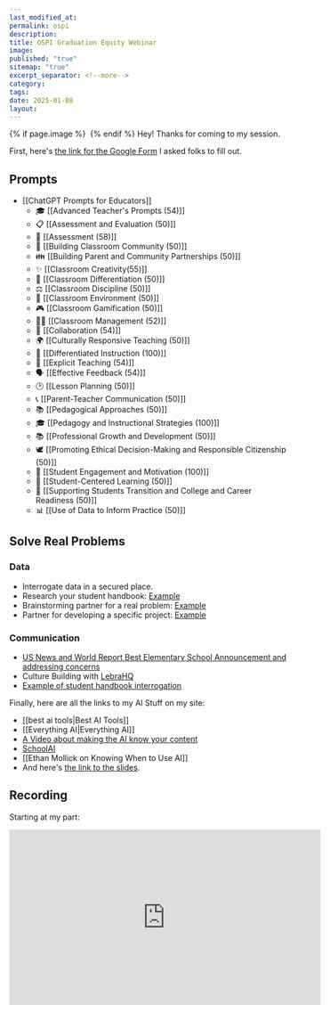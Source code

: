 ```yaml
---
last_modified_at: 
permalink: ospi
description: 
title: OSPI Graduation Equity Webinar
image: 
published: "true"
sitemap: "true"
excerpt_separator: <!--more-->
category: 
tags: 
date: 2025-01-08
layout:
---
```



{% if page.image %} <img src="{{ page.image }}" alt=""> {% endif %}
Hey! Thanks for coming to my session. 

First, here's [the link for the Google Form](https://forms.gle/bE48c91c1c1bjNMg6) I asked folks to fill out. 


## Prompts
- [[ChatGPT Prompts for Educators]]
	- 🎓 [[Advanced Teacher's Prompts (54)]]
	- 📋 [[Assessment and Evaluation (50)]]
	- 📝 [[Assessment (58)]]
	- 🏫 [[Building Classroom Community (50)]]
	- 👪 [[Building Parent and Community Partnerships (50)]]
	- ✨ [[Classroom Creativity(55)]]
	- 🧩 [[Classroom Differentiation (50)]]
	- ⚖️ [[Classroom Discipline (50)]]
	- 🤝 [[Classroom Environment (50)]]
	- 🎮 [[Classroom Gamification (50)]]
	- 🧑‍🏫 [[Classroom Management (52)]]
	- 🤝 [[Collaboration (54)]]
	- 🌍 [[Culturally Responsive Teaching (50)]]
	- 🎯 [[Differentiated Instruction (100)]]
	- 📖 [[Explicit Teaching (54)]]
	- 🗣️ [[Effective Feedback (54)]]
	- 🕑 [[Lesson Planning (50)]]
	- 📞 [[Parent-Teacher Communication (50)]]
	- 📚 [[Pedagogical Approaches (50)]]
	- 🎓 [[Pedagogy and Instructional Strategies (100)]]
	- 📚 [[Professional Growth and Development (50)]]
	- 🕊️ [[Promoting Ethical Decision-Making and Responsible Citizenship (50)]]
	- 🚀 [[Student Engagement and Motivation (100)]]
	- 🧠 [[Student-Centered Learning (50)]]
	- 🌱 [[Supporting Students Transition and College and Career Readiness (50)]]
	- 📊 [[Use of Data to Inform Practice (50)]]

## Solve Real Problems
### Data
- Interrogate data in a secured place.​
- Research your student handbook: [Example](https://app.schoolai.com/student-space?code=FRW9)​
- Brainstorming partner for a real problem: [Example](https://app.schoolai.com/student-space?code=VT0U)​
- Partner for developing a specific project: [Example](https://app.schoolai.com/student-space?code=O7NB)

### Communication
- [US News and World Report Best Elementary School Announcement and addressing concerns](https://chatgpt.com/share/677dd24b-5178-800f-a0d9-8e470d74b6f6)
- Culture Building with [LebraHQ](https://lebrahq.com)
- [Example of student handbook interrogation](https://app.schoolai.com/student-space?code=FRW9)

Finally, here are all the links to my AI Stuff on my site: 

- [[best ai tools|Best AI Tools]]
- [[Everything AI|Everything AI]]
- [A Video about making the AI know your content](https://youtu.be/Mo8xYoel2mw)
- [SchoolAI](https://app.schoolai.com/sign-up-invite?invitedBy=user_2TfkAQGPA5YbCR7KXBhRQ4S1Uyx)
- [[Ethan Mollick on Knowing When to Use AI]]
- And here's [the link to the slides](https://jethro.site/assets/2025-01-08-ospislides.pdf).

## Recording
Starting at my part:
<iframe width="560" height="315" src="https://www.youtube.com/embed/uG6a1pDLVY8?si=jblkVIB5GT1fJtFQ&amp;start=1486" title="YouTube video player" frameborder="0" allow="accelerometer; autoplay; clipboard-write; encrypted-media; gyroscope; picture-in-picture; web-share" referrerpolicy="strict-origin-when-cross-origin" allowfullscreen></iframe>